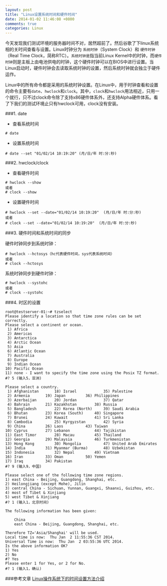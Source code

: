 ```yaml
---
layout: post
title: "Linux设置系统时间和硬件时间"
date: 2014-01-02 11:46:08 +0800
comments: true
categories: Linux
---
```


今天发现我们测试环境的服务器时间不对，居然超前了。然后谷歌了下linux系统相的关时间查看与设置。Linux时钟分为 `系统时钟`（System Clock）和 `硬件时钟`（Real Time Clock，简称RTC）。`系统时钟是`指当前Linux Kernel中的时钟，而`硬件时钟`则是主板上由电池供电的时钟，这个硬件时钟可以在BIOS中进行设置。当Linux启动时，硬件时钟会去读取系统时钟的设置，然后系统时钟就会独立于硬件运作。

Linux中的所有命令都是采用的系统时钟设置。在Linux中，用于时钟查看和设置的命令主要有`date`、`hwclock`和`clock`。其中，`clock`和`hwclock`用法相近，只用一个就行，只不过clock命令除了支持x86硬件体系外，还支持Alpha硬件体系。看了下我们的测试环境止只有hwclock可用，clock没有安装。

###1. date 
* 查看系统时间

```
# date
```

* 设置系统时间

```
# date --set "01/02/14 10:19:20" (月/日/年 时:分:秒)
```
###2. hwclock/clock
* 查看硬件时间

```
# hwclock --show
或者
# clock --show
```

<!-- more -->

* 设置硬件时间

```
# hwclock --set --date="01/02/14 10:19:20"  (月/日/年 时:分:秒)
或者
# clock --set --date="01/02/14 10:19:20"  (月/日/年 时:分:秒)
```

###3. 硬件时间和系统时间的同步

硬件时钟同步到系统时钟：

```
# hwclock --hctosys（hc代表硬件时间，sys代表系统时间）
或者
# clock --hctosys
```

系统时钟同步到硬件时钟：

```
# hwclock --systohc
或者
# clock --systohc
```

###4. 时区的设置

```
root@testserver-01:~# tzselect
Please identify a location so that time zone rules can be set correctly.
Please select a continent or ocean.
 1) Africa
 2) Americas
 3) Antarctica
 4) Arctic Ocean
 5) Asia
 6) Atlantic Ocean
 7) Australia
 8) Europe
 9) Indian Ocean
10) Pacific Ocean
11) none - I want to specify the time zone using the Posix TZ format.
#? 5 (输入5，亚洲)

Please select a country.
 1) Afghanistan		  18) Israel		    35) Palestine
 2) Armenia		  19) Japan		    36) Philippines
 3) Azerbaijan		  20) Jordan		    37) Qatar
 4) Bahrain		  21) Kazakhstan	    38) Russia
 5) Bangladesh		  22) Korea (North)	    39) Saudi Arabia
 6) Bhutan		  23) Korea (South)	    40) Singapore
 7) Brunei		  24) Kuwait		    41) Sri Lanka
 8) Cambodia		  25) Kyrgyzstan	    42) Syria
 9) China		  26) Laos		    43) Taiwan
10) Cyprus		  27) Lebanon		    44) Tajikistan
11) East Timor		  28) Macau		    45) Thailand
12) Georgia		  29) Malaysia		    46) Turkmenistan
13) Hong Kong		  30) Mongolia		    47) United Arab Emirates
14) India		  31) Myanmar (Burma)	    48) Uzbekistan
15) Indonesia		  32) Nepal		    49) Vietnam
16) Iran		  33) Oman		    50) Yemen
17) Iraq		  34) Pakistan
#? 9 (输入9，中国)

Please select one of the following time zone regions.
1) east China - Beijing, Guangdong, Shanghai, etc.
2) Heilongjiang (except Mohe), Jilin
3) central China - Sichuan, Yunnan, Guangxi, Shaanxi, Guizhou, etc.
4) most of Tibet & Xinjiang
5) west Tibet & Xinjiang
#? 1 (输入1，北京时间)

The following information has been given:

	China
	east China - Beijing, Guangdong, Shanghai, etc.

Therefore TZ='Asia/Shanghai' will be used.
Local time is now:	Thu Jan  2 11:55:36 CST 2014.
Universal Time is now:	Thu Jan  2 03:55:36 UTC 2014.
Is the above information OK?
1) Yes
2) No
#? Yes
Please enter 1 for Yes, or 2 for No.
#? 1 (输入1，确认)
```

###参考文章
[Linux操作系统下的时间设置方法介绍](http://os.51cto.com/art/200703/43943.htm)